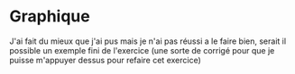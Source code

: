 # Graphique

J'ai fait du mieux que j'ai pus mais je n'ai pas réussi a le faire bien, serait il possible un exemple fini de l'exercice (une sorte de corrigé pour que je puisse m'appuyer dessus pour refaire cet exercice)